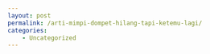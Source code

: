 ```yaml
---
layout: post
permalink: /arti-mimpi-dompet-hilang-tapi-ketemu-lagi/
categories:
    - Uncategorized
---
```


